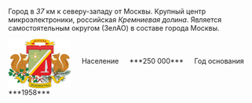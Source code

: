 <!--2021-10-17 15:29:11-->
Город в *37* км к северу-западу от Москвы. Крупный центр микроэлектроники, российская *Кремниевая долина*.
Является самостоятельным округом (ЗелАО) в составе города Москвы.

<span class="dt">
  <img src="zelenograd.svg" align="middle" width="128px"> &emsp; 
<span class="dtc">
  Население &emsp; ***250 000*** &emsp;
  Год основания &emsp; ***1958***
</span>
</span>